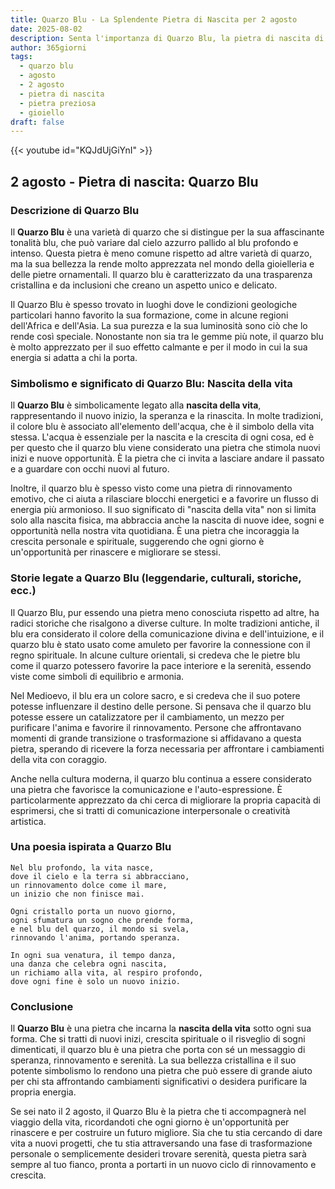 ```yaml
---
title: Quarzo Blu - La Splendente Pietra di Nascita per 2 agosto
date: 2025-08-02
description: Senta l'importanza di Quarzo Blu, la pietra di nascita di 2 agosto che simboleggia Nascita della vita. Lasci che la sua bellezza e il suo significato illuminino la sua giornata.
author: 365giorni
tags:
  - quarzo blu
  - agosto
  - 2 agosto
  - pietra di nascita
  - pietra preziosa
  - gioiello
draft: false
---
```


{{< youtube id="KQJdUjGiYnI" >}}

## 2 agosto - Pietra di nascita: Quarzo Blu

### Descrizione di Quarzo Blu

Il **Quarzo Blu** è una varietà di quarzo che si distingue per la sua affascinante tonalità blu, che può variare dal cielo azzurro pallido al blu profondo e intenso. Questa pietra è meno comune rispetto ad altre varietà di quarzo, ma la sua bellezza la rende molto apprezzata nel mondo della gioielleria e delle pietre ornamentali. Il quarzo blu è caratterizzato da una trasparenza cristallina e da inclusioni che creano un aspetto unico e delicato.

Il Quarzo Blu è spesso trovato in luoghi dove le condizioni geologiche particolari hanno favorito la sua formazione, come in alcune regioni dell'Africa e dell'Asia. La sua purezza e la sua luminosità sono ciò che lo rende così speciale. Nonostante non sia tra le gemme più note, il quarzo blu è molto apprezzato per il suo effetto calmante e per il modo in cui la sua energia si adatta a chi la porta.

### Simbolismo e significato di Quarzo Blu: Nascita della vita

Il **Quarzo Blu** è simbolicamente legato alla **nascita della vita**, rappresentando il nuovo inizio, la speranza e la rinascita. In molte tradizioni, il colore blu è associato all'elemento dell'acqua, che è il simbolo della vita stessa. L'acqua è essenziale per la nascita e la crescita di ogni cosa, ed è per questo che il quarzo blu viene considerato una pietra che stimola nuovi inizi e nuove opportunità. È la pietra che ci invita a lasciare andare il passato e a guardare con occhi nuovi al futuro.

Inoltre, il quarzo blu è spesso visto come una pietra di rinnovamento emotivo, che ci aiuta a rilasciare blocchi energetici e a favorire un flusso di energia più armonioso. Il suo significato di "nascita della vita" non si limita solo alla nascita fisica, ma abbraccia anche la nascita di nuove idee, sogni e opportunità nella nostra vita quotidiana. È una pietra che incoraggia la crescita personale e spirituale, suggerendo che ogni giorno è un'opportunità per rinascere e migliorare se stessi.

### Storie legate a Quarzo Blu (leggendarie, culturali, storiche, ecc.)

Il Quarzo Blu, pur essendo una pietra meno conosciuta rispetto ad altre, ha radici storiche che risalgono a diverse culture. In molte tradizioni antiche, il blu era considerato il colore della comunicazione divina e dell'intuizione, e il quarzo blu è stato usato come amuleto per favorire la connessione con il regno spirituale. In alcune culture orientali, si credeva che le pietre blu come il quarzo potessero favorire la pace interiore e la serenità, essendo viste come simboli di equilibrio e armonia.

Nel Medioevo, il blu era un colore sacro, e si credeva che il suo potere potesse influenzare il destino delle persone. Si pensava che il quarzo blu potesse essere un catalizzatore per il cambiamento, un mezzo per purificare l'anima e favorire il rinnovamento. Persone che affrontavano momenti di grande transizione o trasformazione si affidavano a questa pietra, sperando di ricevere la forza necessaria per affrontare i cambiamenti della vita con coraggio.

Anche nella cultura moderna, il quarzo blu continua a essere considerato una pietra che favorisce la comunicazione e l'auto-espressione. È particolarmente apprezzato da chi cerca di migliorare la propria capacità di esprimersi, che si tratti di comunicazione interpersonale o creatività artistica.

### Una poesia ispirata a Quarzo Blu

```
Nel blu profondo, la vita nasce,  
dove il cielo e la terra si abbracciano,  
un rinnovamento dolce come il mare,  
un inizio che non finisce mai.

Ogni cristallo porta un nuovo giorno,  
ogni sfumatura un sogno che prende forma,  
e nel blu del quarzo, il mondo si svela,  
rinnovando l'anima, portando speranza.

In ogni sua venatura, il tempo danza,  
una danza che celebra ogni nascita,  
un richiamo alla vita, al respiro profondo,  
dove ogni fine è solo un nuovo inizio.
```

### Conclusione

Il **Quarzo Blu** è una pietra che incarna la **nascita della vita** sotto ogni sua forma. Che si tratti di nuovi inizi, crescita spirituale o il risveglio di sogni dimenticati, il quarzo blu è una pietra che porta con sé un messaggio di speranza, rinnovamento e serenità. La sua bellezza cristallina e il suo potente simbolismo lo rendono una pietra che può essere di grande aiuto per chi sta affrontando cambiamenti significativi o desidera purificare la propria energia.

Se sei nato il 2 agosto, il Quarzo Blu è la pietra che ti accompagnerà nel viaggio della vita, ricordandoti che ogni giorno è un'opportunità per rinascere e per costruire un futuro migliore. Sia che tu stia cercando di dare vita a nuovi progetti, che tu stia attraversando una fase di trasformazione personale o semplicemente desideri trovare serenità, questa pietra sarà sempre al tuo fianco, pronta a portarti in un nuovo ciclo di rinnovamento e crescita.